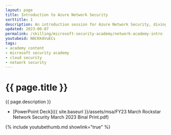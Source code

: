 ```yaml
---
layout: page
title: Introduction to Azure Network Security
sorttitle: 1
description: An introduction session for Azure Network Security, diving into the challenges of a more dangerous environment, zero trust principles & architecture, Network Security Groups (NSGs), Azure Private Link, and how to build defense-in-depth with a layered approach to secure your network infrastructure.
updated: 2023-06-07
permalink: /skilling/microsoft-security-academy/network-academy-intro
youtubeid: N0CKK4VuECs
tags: 
- academy content
- microsoft security academy
- cloud security
- network security
---
```


# {{ page.title }}

{{ page.description }}

* [PowerPoint Deck]({{ site.baseurl }}/assets/msa/FY23 March Rockstar Network Security March 2023 Binal Print.pdf)

{% include youtubethumb.md showlink="true" %}